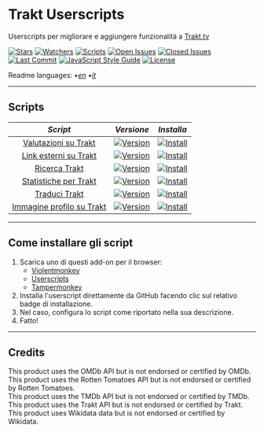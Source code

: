 # Trakt Userscripts

Userscripts per migliorare e aggiungere funzionalità a [Trakt.tv][trakt-link]

[![Stars][stars-badge]][stars-link]
[![Watchers][watchers-badge]][watchers-link]
[![Scripts][userscripts-badge]][userscripts-link]
[![Open Issues][open-issues-badge]][open-issues-link]
[![Closed Issues][closed-issues-badge]][closed-issues-link]
[![Last Commit][last-commit-badge]][last-commit-link]
[![JavaScript Style Guide][style-guide-badge]][style-guide-link]
[![License][license-badge]][license-link]

Readme languages:
•[_en_][readme-en]
•[_it_][readme-it]

---

## Scripts

|                         _Script_                         |                         _Versione_                          |                          _Installa_                           |
| :------------------------------------------------------: | :---------------------------------------------------------: | :-----------------------------------------------------------: |
|      [Valutazioni su Trakt][ratings-on-trakt-link]       |    [![Version][ratings-on-trakt-version]][scripts-link]     |    [![Install][install-badge]][ratings-on-trakt-download]     |
|  [Link esterni su Trakt][external-links-on-trakt-link]   | [![Version][external-links-on-trakt-version]][scripts-link] | [![Install][install-badge]][external-links-on-trakt-download] |
|            [Ricerca Trakt][trakt-search-link]            |      [![Version][trakt-search-version]][scripts-link]       |      [![Install][install-badge]][trakt-search-download]       |
|      [Statistiche per Trakt][stats-for-trakt-link]       |     [![Version][stats-for-trakt-version]][scripts-link]     |     [![Install][install-badge]][stats-for-trakt-download]     |
|          [Traduci Trakt][translate-trakt-link]           |     [![Version][translate-trakt-version]][scripts-link]     |     [![Install][install-badge]][translate-trakt-download]     |
| [Immagine profilo su Trakt][profile-image-on-trakt-link] | [![Version][profile-image-on-trakt-version]][scripts-link]  | [![Install][install-badge]][profile-image-on-trakt-download]  |

---

## Come installare gli script

1. Scarica uno di questi add-on per il browser:
    * [Violentmonkey][violentmonkey-link]
    * [Userscripts][userscripts-link]
    * [Tampermonkey][tampermonkey-link]
2. Installa l'userscript direttamente da GitHub facendo clic sul relativo badge di installazione.
3. Nel caso, configura lo script come riportato nella sua descrizione.
4. Fatto!

---

## Credits

This product uses the OMDb API but is not endorsed or certified by OMDb.  
This product uses the Rotten Tomatoes API but is not endorsed or certified by Rotten Tomatoes.  
This product uses the TMDb API but is not endorsed or certified by TMDb.  
This product uses the Trakt API but is not endorsed or certified by Trakt.  
This product uses Wikidata data but is not endorsed or certified by Wikidata.  

[trakt-link]: https://trakt.tv/

[stars-badge]: https://flat.badgen.net/github/stars/iFelix18/Trakt-Userscripts
[stars-link]: https://github.com/iFelix18/Trakt-Userscripts/stargazers
[watchers-badge]: https://flat.badgen.net/github/watchers/iFelix18/Trakt-Userscripts
[watchers-link]: https://github.com/iFelix18/Trakt-Userscripts/watchers
[userscripts-badge]: https://flat.badgen.net/badge/scripts/6/orange
[userscripts-link]: https://github.com/iFelix18/Trakt-Userscripts/tree/master/userscripts
[open-issues-badge]: https://flat.badgen.net/github/open-issues/iFelix18/Trakt-Userscripts
[open-issues-link]: https://github.com/iFelix18/Trakt-Userscripts/issues
[closed-issues-badge]: https://flat.badgen.net/github/closed-issues/iFelix18/Trakt-Userscripts
[closed-issues-link]: https://github.com/iFelix18/Trakt-Userscripts/issues?q=is%3Aissue+is%3Aclosed
[last-commit-badge]: https://flat.badgen.net/github/last-commit/iFelix18/Trakt-Userscripts
[last-commit-link]: https://github.com/iFelix18/Trakt-Userscripts/commits/master
[style-guide-badge]: https://flat.badgen.net/badge/code%20style/standard/44CC11
[style-guide-link]: https://standardjs.com
[license-badge]: https://flat.badgen.net/github/license/iFelix18/Trakt-Userscripts
[license-link]: https://github.com/iFelix18/Trakt-Userscripts/blob/master/LICENSE.md

[readme-en]: /README.md "English"
[readme-it]: /README.it.md "Italiano"

[scripts-link]: #scripts

[install-badge]: https://flat.badgen.net/badge/install%20directly%20from/GitHub/blue "Clicca qui!"

[ratings-on-trakt-link]: /userscripts/docs/ratings-on-trakt.it.md "Più info"
[ratings-on-trakt-version]: https://flat.badgen.net/runkit/iFelix18/version/Trakt-Userscripts/ratings-on-trakt
[ratings-on-trakt-download]: https://cdn.jsdelivr.net/gh/iFelix18/Trakt-Userscripts@master/userscripts/ratings-on-trakt.user.js "Clicca qui!"

[external-links-on-trakt-link]: /userscripts/docs/external-links-on-trakt.md "Più info"
[external-links-on-trakt-version]: https://flat.badgen.net/runkit/iFelix18/version/Trakt-Userscripts/external-links-on-trakt
[external-links-on-trakt-download]: https://cdn.jsdelivr.net/gh/iFelix18/Trakt-Userscripts@master/userscripts/external-links-on-trakt.user.js "Clicca qui!"

[trakt-search-link]: /userscripts/docs/trakt-search.it.md "Più info"
[trakt-search-version]: https://flat.badgen.net/runkit/iFelix18/version/Trakt-Userscripts/trakt-search
[trakt-search-download]: https://cdn.jsdelivr.net/gh/iFelix18/Trakt-Userscripts@master/userscripts/trakt-search.user.js "Clicca qui!"

[stats-for-trakt-link]: /userscripts/docs/stats-for-trakt.it.md "Più info"
[stats-for-trakt-version]: https://flat.badgen.net/runkit/iFelix18/version/Trakt-Userscripts/stats-for-trakt
[stats-for-trakt-download]: https://cdn.jsdelivr.net/gh/iFelix18/Trakt-Userscripts@master/userscripts/stats-for-trakt.user.js "Clicca qui!"

[translate-trakt-link]: /userscripts/docs/translate-trakt.it.md "Più info"
[translate-trakt-version]: https://flat.badgen.net/runkit/iFelix18/version/Trakt-Userscripts/translate-trakt
[translate-trakt-download]: https://cdn.jsdelivr.net/gh/iFelix18/Trakt-Userscripts@master/userscripts/translate-trakt.user.js "Clicca qui!"

[profile-image-on-trakt-link]: /userscripts/docs/profile-image-on-trakt.it.md "Più info"
[profile-image-on-trakt-version]: https://flat.badgen.net/runkit/iFelix18/version/Trakt-Userscripts/profile-image-on-trakt
[profile-image-on-trakt-download]: https://cdn.jsdelivr.net/gh/iFelix18/Trakt-Userscripts@master/userscripts/profile-image-on-trakt.user.js "Clicca qui!"

[violentmonkey-link]: https://violentmonkey.github.io/
[userscripts-link]: https://github.com/quoid/userscripts/#userscripts-safari
[tampermonkey-link]: https://www.tampermonkey.net/
